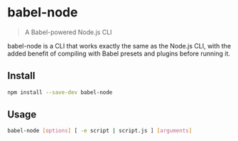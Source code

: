 # babel-node

> A Babel-powered Node.js CLI

babel-node is a CLI that works exactly the same as the Node.js CLI, with the added benefit of compiling with Babel presets and plugins before running it.

## Install

```sh
npm install --save-dev babel-node
```

## Usage

```sh
babel-node [options] [ -e script | script.js ] [arguments]
```
